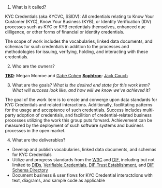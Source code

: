 1. What is it called?

KYC Credentials (aka KYCVC, SSIDV): All credentials relating to Know Your Customer (KYC), Know Your Business (KYB), or Identity Verification (IDV) processes such as KYC or KYB credentials themselves, enhanced due dilligence, or other forms of financial or identity credentials.

The scope of work includes the vocabularies, linked data documents, and schemas for such credentials in addition to the processes and methodologies for issuing, verifying, holding, and interacting with these credentials.

2. Who are the owners? 

**[TBD](https://tbd.website/)**: Megan Monroe and [Gabe Cohen](https://github.com/decentralgabe)
**[Sophtron](https://sophtron.com/index)**: [Jack Couch](https://github.com/JackSophtron)

3. What are the goals?
_What is the desired end state for this work item? What will success look like, and how will we know we've achieved it?_

The goal of the work item is to create and converge upon data standards for KYC Credentials and related interactions. Additionally, facilitating patterns for the usage and acceptance of such credentials. Success includes multi-party adoption of credentials, and facilition of credential-related business processes utilizing the work this group puts forward. Achievement can be measured by the deployment of such software systems and business processes in the open market.


4. What are the deliverables?

- Develop and publish vocabularies, linked data documents, and schemas for KYC Credentials
- Utilize and progress standards from the [W3C](w3.org) and [DIF](https://identity.foundation/), including but not limited to [DIDs](https://www.w3.org/TR/did-core/), [Verifiable Credentials](https://www.w3.org/TR/vc-data-model), [DIF Trust Establishment](https://github.com/decentralized-identity/trust-establishment), and [DIF Schema Directory](https://github.com/decentralized-identity/schema-directory)
- Document business & user flows for KYC Credential interactdions with text, diagrams, and sample code as applicable